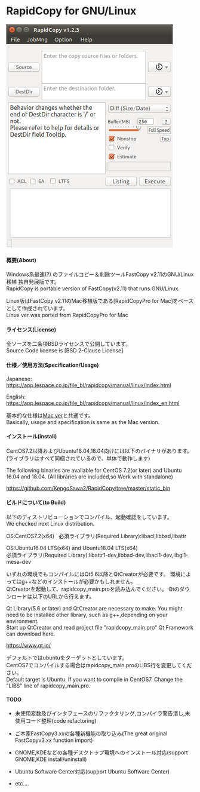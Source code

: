 # RapidCopy for GNU/Linux

![RapidCopy for Linux](https://github.com/KengoSawa2/RapidCopy/blob/master/SS/RapidCopy_Linux.png "RapidCopy for Linux")

#### 概要(About)

Windows系最速(?) のファイルコピー＆削除ツールFastCopy v2.11のGNU/Linux移植 独自発展版です。  
RapidCopy is portable version of FastCopy(v2.11) that runs GNU/Linux.  

Linux版はFastCopy v2.11のMac移植版である[RapidCopyPro for Mac]をベースとして作成されています。  
Linux ver was ported from RapidCopyPro for Mac  

#### ライセンス(License)
全ソースを二条項BSDライセンスで公開しています。  
Source Code license is [BSD 2-Clause License]  

#### 仕様／使用方法(Specification/Usage)

Japanese:
https://app.lespace.co.jp/file_bl/rapidcopy/manual/linux/index.html

English:
https://app.lespace.co.jp/file_bl/rapidcopy/manual/linux/index_en.html

基本的な仕様は[Mac ver]と共通です。  
Basically, usage and specification is same as the Mac version.  

#### インストール(install)
CentOS7.2以降およびUbuntu16.04,18.04向けには以下のバイナリがあります。
(ライブラリはすべて同梱されているので、単体で動作します)

The following binaries are available for CentOS 7.2(or later) and Ubuntu 16.04 and 18.04.
(All libraries are included,so Work with standalone)

https://github.com/KengoSawa2/RapidCopy/tree/master/static_bin

#### ビルドについて(to Build)
以下のディストリビューションでコンパイル、起動確認をしています。  
We checked next Linux distribution.  

OS:CentOS7.2(x64)  
必須ライブラリ(Required Library):libacl,libbsd,libattr  

OS:Ubuntu16.04 LTS(x64) and Ubuntu18.04 LTS(x64)  
必須ライブラリ(Required Library):libattr1-dev,libbsd-dev,libacl1-dev,libgl1-mesa-dev  

いずれの環境でもコンパイルにはQt5.6以降とQtCreatorが必要です。 
環境によってはg++などのインストールが必要かもしれません。  
QtCreatorを起動して、rapidcopy_main.proを読み込んでください。
Qtのダウンロードは以下のURLから行えます。

Qt Library(5.6 or later) and QtCreator are necessary to make.
You might need to be installed other library, such as g++,depending on your environment.  
Start up QtCreator and read project file "rapidcopy_main.pro"
Qt Framework can download here.

https://www.qt.io/

デフォルトではubuntuをターゲットとしています。  
CentOS7でコンパイルする場合はrapidcopy_main.proのLIBS行を変更してください。  
Default target is Ubuntu.
If you want to compile in CentOS7. Change the "LIBS" line of rapidcopy_main.pro.

#### TODO
- 未使用変数及びインタフェースのリファクタリング,コンパイラ警告潰し,未使用コード整理(code refactoring)
- ご本家FastCopy3.xxの各種新機能の取り込み(The great original FastCopyv3.xx function import)
- GNOME,KDEなどの各種デスクトップ環境へのインストール対応(support GNOME,KDE install/uninstall)
- Ubuntu Software Center対応(support Ubuntu Software Center)
- etc....

   [help]: <https://github.com/KengoSawa2/RapidCopy/tree/master/help>
   [RapidCopy]: <https://itunes.apple.com/jp/app/rapidcopy/id975974524>
   [Mac ver]: <http://www.lespace.co.jp/file_bl/rapidcopy/manual/index.html>
